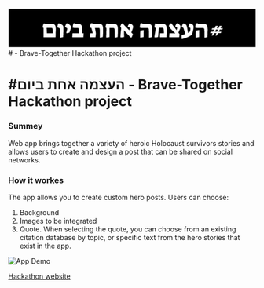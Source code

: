 ![Logo](Logo.jpeg) # - Brave-Together Hackathon project
# #העצמה אחת ביום - Brave-Together Hackathon project

### Summey
Web app brings together a variety of heroic Holocaust survivors stories and allows users to create and design a post that can be shared on social networks.

### How it workes
The app allows you to create custom hero posts. Users can choose:
 1) Background 
 2) Images to be integrated
 3) Quote. When selecting the quote, you can choose from an existing citation database by topic, or specific text from the hero stories that exist in the app.

![App Demo](Hackathon_Demo.gif) 

[Hackathon website](https://brave-together.com/en/האקתון-הגבורה/)
